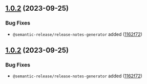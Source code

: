 ## [1.0.2](https://github.com/Kingkon963/bitjobs/compare/v1.0.1...v1.0.2) (2023-09-25)


### Bug Fixes

* `@semantic-release/release-notes-generator` added ([1162f72](https://github.com/Kingkon963/bitjobs/commit/1162f729bc99bac774829c86bc8174c04f024131))

## [1.0.2](https://github.com/Kingkon963/bitjobs/compare/v1.0.1...v1.0.2) (2023-09-25)


### Bug Fixes

* `@semantic-release/release-notes-generator` added ([1162f72](https://github.com/Kingkon963/bitjobs/commit/1162f729bc99bac774829c86bc8174c04f024131))
